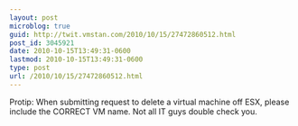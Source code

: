 ```yaml
---
layout: post
microblog: true
guid: http://twit.vmstan.com/2010/10/15/27472860512.html
post_id: 3045921
date: 2010-10-15T13:49:31-0600
lastmod: 2010-10-15T13:49:31-0600
type: post
url: /2010/10/15/27472860512.html
---
```

Protip: When submitting request to delete a virtual machine off ESX, please include the CORRECT VM name. Not all IT guys double check you.
